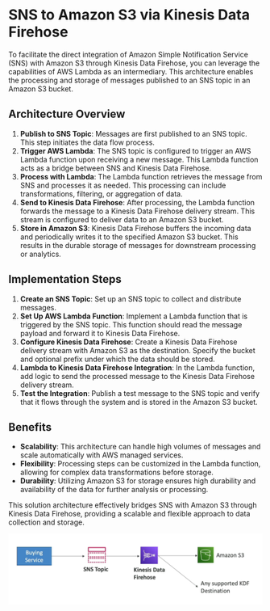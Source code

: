# SNS to Amazon S3 via Kinesis Data Firehose

To facilitate the direct integration of Amazon Simple Notification Service (SNS) with Amazon S3 through Kinesis Data Firehose, you can leverage the capabilities of AWS Lambda as an intermediary. This architecture enables the processing and storage of messages published to an SNS topic in an Amazon S3 bucket.

## Architecture Overview

1. **Publish to SNS Topic**: Messages are first published to an SNS topic. This step initiates the data flow process.
2. **Trigger AWS Lambda**: The SNS topic is configured to trigger an AWS Lambda function upon receiving a new message. This Lambda function acts as a bridge between SNS and Kinesis Data Firehose.
3. **Process with Lambda**: The Lambda function retrieves the message from SNS and processes it as needed. This processing can include transformations, filtering, or aggregation of data.
4. **Send to Kinesis Data Firehose**: After processing, the Lambda function forwards the message to a Kinesis Data Firehose delivery stream. This stream is configured to deliver data to an Amazon S3 bucket.
5. **Store in Amazon S3**: Kinesis Data Firehose buffers the incoming data and periodically writes it to the specified Amazon S3 bucket. This results in the durable storage of messages for downstream processing or analytics.

## Implementation Steps

1. **Create an SNS Topic**: Set up an SNS topic to collect and distribute messages.
2. **Set Up AWS Lambda Function**: Implement a Lambda function that is triggered by the SNS topic. This function should read the message payload and forward it to Kinesis Data Firehose.
3. **Configure Kinesis Data Firehose**: Create a Kinesis Data Firehose delivery stream with Amazon S3 as the destination. Specify the bucket and optional prefix under which the data should be stored.
4. **Lambda to Kinesis Data Firehose Integration**: In the Lambda function, add logic to send the processed message to the Kinesis Data Firehose delivery stream.
5. **Test the Integration**: Publish a test message to the SNS topic and verify that it flows through the system and is stored in the Amazon S3 bucket.

## Benefits

- **Scalability**: This architecture can handle high volumes of messages and scale automatically with AWS managed services.
- **Flexibility**: Processing steps can be customized in the Lambda function, allowing for complex data transformations before storage.
- **Durability**: Utilizing Amazon S3 for storage ensures high durability and availability of the data for further analysis or processing.

This solution architecture effectively bridges SNS with Amazon S3 through Kinesis Data Firehose, providing a scalable and flexible approach to data collection and storage.

![SNS to Amazon S3 via Kinesis Data Firehose](../../z_resources/images/sns-sqs/sns-to-s3-via-knesis-data-firehose.png)